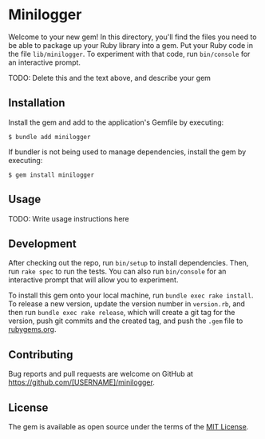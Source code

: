 # Minilogger

Welcome to your new gem! In this directory, you'll find the files you need to be able to package up your Ruby library into a gem. Put your Ruby code in the file `lib/minilogger`. To experiment with that code, run `bin/console` for an interactive prompt.

TODO: Delete this and the text above, and describe your gem

## Installation

Install the gem and add to the application's Gemfile by executing:

    $ bundle add minilogger

If bundler is not being used to manage dependencies, install the gem by executing:

    $ gem install minilogger

## Usage

TODO: Write usage instructions here

## Development

After checking out the repo, run `bin/setup` to install dependencies. Then, run `rake spec` to run the tests. You can also run `bin/console` for an interactive prompt that will allow you to experiment.

To install this gem onto your local machine, run `bundle exec rake install`. To release a new version, update the version number in `version.rb`, and then run `bundle exec rake release`, which will create a git tag for the version, push git commits and the created tag, and push the `.gem` file to [rubygems.org](https://rubygems.org).

## Contributing

Bug reports and pull requests are welcome on GitHub at https://github.com/[USERNAME]/minilogger.

## License

The gem is available as open source under the terms of the [MIT License](https://opensource.org/licenses/MIT).
